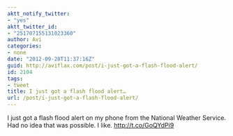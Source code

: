 ```yaml
---
aktt_notify_twitter:
- "yes"
aktt_twitter_id:
- "251707155131023360"
author: Avi
categories:
- none
date: "2012-09-28T11:37:16Z"
guid: http://aviflax.com/post/i-just-got-a-flash-flood-alert/
id: 2104
tags:
- tweet
title: I just got a flash flood alert…
url: /post/i-just-got-a-flash-flood-alert/
---
```

I just got a flash flood alert on my phone from the National Weather Service. Had no idea that was possible. I like. <a href="http://t.co/GoQYdPi9" rel="nofollow">http://t.co/GoQYdPi9</a>